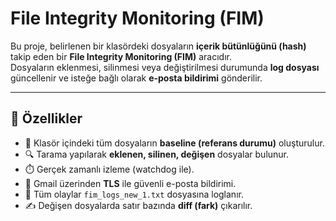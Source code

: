 # File Integrity Monitoring (FIM)
Bu proje, belirlenen bir klasördeki dosyaların **içerik bütünlüğünü (hash)** takip eden bir **File Integrity Monitoring (FIM)** aracıdır.  
Dosyaların eklenmesi, silinmesi veya değiştirilmesi durumunda **log dosyası** güncellenir ve isteğe bağlı olarak **e-posta bildirimi** gönderilir.

---

## 🚀 Özellikler
- 📂 Klasör içindeki tüm dosyaların **baseline (referans durumu)** oluşturulur.  
- 🔍 Tarama yapılarak **eklenen, silinen, değişen** dosyalar bulunur.  
- ⏱️ Gerçek zamanlı izleme (watchdog ile).  
- 📨 Gmail üzerinden **TLS** ile güvenli e-posta bildirimi.  
- 📜 Tüm olaylar `fim_logs_new_1.txt` dosyasına loglanır.  
- ✍️ Değişen dosyalarda satır bazında **diff (fark)** çıkarılır.
